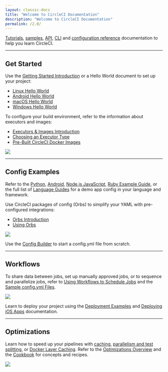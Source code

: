 ```yaml
---
layout: classic-docs
title: "Welcome to CircleCI Documentation"
description: "Welcome to CircleCI Documentation"
permalink: /2.0/
---
```


<a href="/docs/2.0/tutorials/">Tutorials</a>, <a href="/docs/2.0/sample-config/">samples</a>, <a href="/docs/api/v2/">API</a>, <a href="/docs/2.0/local-cli-getting-started/">CLI</a> and <a href="/docs/2.0/configuration-reference/">configuration reference</a> documentation to help you learn CircleCI.

<hr class="hidden-xs" />

<div class="row">
  <div class="col-xs-12 col-sm-6">
    <h2>Get Started</h2>
    <p>Use the <a href="/docs/2.0/getting-started/">Getting Started Introduction</a> or a Hello World document to set up your project:</p>
    <ul>
      <li><a href="/docs/2.0/hello-world/">Linux Hello World</a></li>
      <li><a href="/docs/2.0/hello-world/#hello-world-for-android">Android Hello World</a></li>
      <li><a href="/docs/2.0/hello-world-macos/">macOS Hello World</a></li>
      <li><a href="/docs/2.0/hello-world-windows/">Windows Hello World</a></li>
    </ul>
    <p>To configure your build environment, refer to the information about executors and images:</p>
    <ul>
      <li><a href="/docs/2.0/executor-intro/">Executors & Images Introduction</a></li>
      <li><a href="/docs/2.0/executor-types/">Choosing an Executor Type</a></li>
      <li><a href="/docs/2.0/circleci-images/">Pre-Built CircleCI Docker Images</a></li>
    </ul>
  </div>
  <div class="col-xs-12 col-sm-6">
     <a href="/docs/2.0/executor-intro/"><img src="{{ site.baseurl }}/assets/img/docs/executor_types.png"></a>

  </div>
  <div class="col-xs-12">
    <hr />
  </div>
  <div class="col-xs-12 col-sm-6">
    <h2>Config Examples</h2>
    <p>Refer to the <a href="/docs/2.0/language-python/">Python</a>, <a href="/docs/2.0/language-android/">Android</a>, <a href="/docs/2.0/language-javascript/">Node.js JavaScript</a>, <a href="/docs/2.0/language-ruby/">Ruby Example Guide</a>, or the full list of <a href="/docs/2.0/demo-apps/">Language Guides</a> for a demo app config in your language and framework.</p>
    <p>Use CircleCI packages of config (Orbs) to simplify your YAML with pre-configured integrations:</p>
    <ul>
        <li><a href="/docs/2.0/orb-intro/">Orbs Introduction</a></li>
        <li><a href="/docs/2.0/using-orbs/">Using Orbs</a></li>
    </ul>

  </div>
  <div class="col-xs-12 col-sm-6">
    <a href="/docs/config-builder/"><img src="{{ site.baseurl }}/assets/img/docs/config_builder.png"></a>
    <p>Use the <a href="/docs/config-builder/">Config Builder</a> to start a config.yml file from scratch. </p>
    </div>
  <div class="col-xs-12">
    <hr />
  </div>
  <div class="col-xs-12 col-sm-6">
    <h2>Workflows</h2>
    <p>To share data between jobs, set up manually approved jobs, or to sequence and parallelize jobs, refer to <a href="/docs/2.0/workflows/">Using Workflows to Schedule Jobs</a> and the <a href="/docs/2.0/sample-config/">Sample config.yml Files</a>.</p>
  </div>
  <div class="col-xs-12 col-sm-6">
    <a href="/docs/2.0/workflows/"><img src="{{ site.baseurl }}/assets/img/docs/workflows-new-ui.png"></a>
    <p>Learn to deploy your project using the <a href="/docs/2.0/deployment-examples/">Deployment Examples</a> and <a href="/docs/2.0/deploying-ios">Deploying iOS Apps</a> documentation.</p>
  </div>
  <div class="col-xs-12">
      <hr />
  </div>
    <div class="col-xs-12 col-sm-6">
      <h2>Optimizations</h2>
      <p>Learn how to speed up your pipelines with <a href="/docs/2.0/caching/">caching</a>, <a href="/docs/2.0/parallelism-faster-jobs/">parallelism and test splitting</a>, or <a href="/docs/2.0/docker-layer-caching/">Docker Layer Caching</a>. Refer to the <a href="/docs/2.0/optimizations/">Optimizations Overview</a> and the <a href="/docs/2.0/optimization-cookbook/">Cookbook</a> for concepts and recipes.</p>
    </div>
    <div class="col-xs-12 col-sm-6">
      <a href="/docs/2.0/optimizations"><img src="{{ site.baseurl }}/assets/img/docs/optimize-png.png"></a>
      </div>  
</div>
